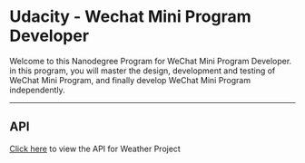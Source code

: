 # Udacity - Wechat Mini Program Developer

Welcome to this Nanodegree Program for WeChat Mini Program Developer. in this program, you will master the design, development and testing of WeChat Mini Program, and finally develop WeChat Mini Program independently.

---

## API

[Click here](git@github.com:wangzuowen/wechat-weather.git) to view the API for Weather Project
